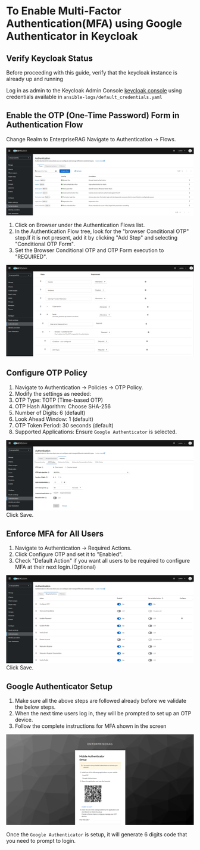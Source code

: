 # To Enable Multi-Factor Authentication(MFA) using Google Authenticator in Keycloak

## Verify Keycloak Status

Before proceeding with this guide, verify that the keycloak instance is already up and running 

Log in as admin to the Keycloak Admin Console [keycloak console](https:auth.erag.com) using credentials available in `ansible-logs/default_credentials.yaml`

## Enable the OTP (One-Time Password) Form in Authentication Flow

Change Realm to EnterpriseRAG
Navigate to Authentication → Flows.

![Login page screenshot](../images/keycloak/authentication_flow.png)

1. Click on Browser under the Authentication Flows list.
1. In the Authentication Flow tree, look for the "browser Conditional OTP" step.If it is not present, add it by clicking "Add Step" and selecting "Conditional OTP Form".
1. Set the Browser Conditional OTP and OTP Form execution to "REQUIRED".

![Login page screenshot](../images/keycloak/authentication_browser.png)

## Configure OTP Policy

1. Navigate to Authentication → Policies → OTP Policy.
1. Modify the settings as needed:
1. OTP Type: TOTP (Time-based OTP)
1. OTP Hash Algorithm: Choose SHA-256
1. Number of Digits: 6 (default)
1. Look Ahead Window: 1 (default)
1. OTP Token Period: 30 seconds (default)
1. Supported Applications: Ensure `Google Authenticator` is selected.

![Login page screenshot](../images/keycloak/OTP_Policy.png)
Click Save.

## Enforce MFA for All Users

1. Navigate to Authentication → Required Actions.
2. Click Configure OTP and set it to "Enabled".
3. Check "Default Action" if you want all users to be required to configure MFA at their next login.(Optional)

![Login page screenshot](../images/keycloak/required_actions.png)
Click Save.

## Google Authenticator Setup 
1. Make sure all the above steps are followed already before we validate the below steps.
1. When the next time users log in, they will be prompted to set up an OTP device.
1. Follow the complete instructions for MFA shown in the screen

![Login page screenshot](../images/keycloak/mobile_authenticator_setup.png)

Once the `Google Authenticator` is setup, it will generate 6 digits code that you need to prompt to login.

